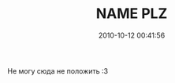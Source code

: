 ﻿---
layout: post
title: "NAME PLZ"
date: 2010-10-12 00:41:56
categories: 1293899198
---
Не могу сюда не положить :3